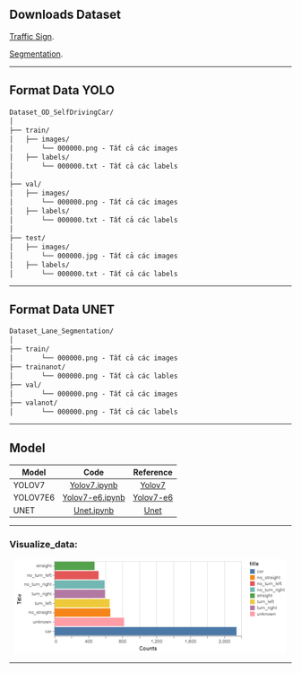 ## Downloads Dataset

[Traffic Sign](https://github.com/dotrannhattuong/Dataset_OD_SelfDrivingCar).

[Segmentation](https://github.com/dotrannhattuong/Dataset_Lane_Segmentation).

---
## Format Data YOLO

```
Dataset_OD_SelfDrivingCar/
│
├── train/ 
│   ├── images/
│       └── 000000.png - Tất cả các images 
│   ├── labels/
│       └── 000000.txt - Tất cả các labels
│
├── val/ 
│   ├── images/
│       └── 000000.png - Tất cả các images 
│   ├── labels/
│       └── 000000.txt - Tất cả các labels
│
├── test/ 
│   ├── images/
│       └── 000000.jpg - Tất cả các images 
│   ├── labels/
│       └── 000000.txt - Tất cả các labels
```
---
## Format Data UNET

```
Dataset_Lane_Segmentation/
│
├── train/ 
│       └── 000000.png - Tất cả các images 
├── trainanot/ 
│       └── 000000.png - Tất cả các lables  
├── val/ 
│       └── 000000.png - Tất cả các images 
├── valanot/ 
│       └── 000000.png - Tất cả các labels 
```
---
## Model

| Model   |      Code      |  Reference |
|----------|:-------------:|:---------:|
|  YOLOV7  |  [Yolov7.ipynb](https://github.com/dotrannhattuong/CDS_UTE_2023/blob/main/notebook/OD_yolov7.ipynb)  |  [Yolov7](https://github.com/thangnch/MiAI_YOLOv7/blob/main/YOLOv7_Miai_vn.ipynb)  |
|  YOLOV7E6  |  [Yolov7-e6.ipynb](https://github.com/dotrannhattuong/CDS_UTE_2023/blob/main/notebook/OD_yolov7e6.ipynb)  |  [Yolov7-e6](https://github.com/WongKinYiu/yolov7)  |
|  UNET |  [Unet.ipynb](https://github.com/dotrannhattuong/CDS_UTE_2023/blob/main/notebook/Lane_Segmentation.ipynb)  |  [Unet](https://github.com/milesial/Pytorch-UNet)  |

---
### Visualize_data:

<p align="center">
    <img src="images/001.png">
</p>

---

